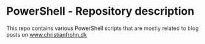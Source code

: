 # PowerShell - Repository description

This repo contains various PowerShell scripts that are mostly related to blog posts on www.christianfrohn.dk


